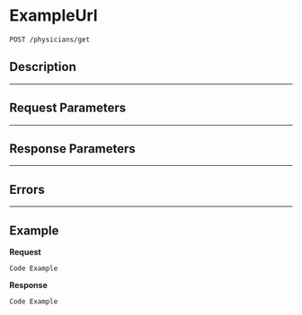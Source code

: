 # ExampleUrl

    POST /physicians/get

## Description

***

## Request Parameters

***

## Response Parameters

***

## Errors

***

## Example
**Request**

    Code Example

**Response**

    Code Example
